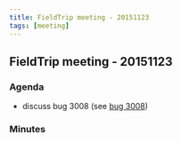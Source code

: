 ```yaml
---
title: FieldTrip meeting - 20151123
tags: [meeting]
---
```


## FieldTrip meeting - 20151123

### Agenda

*  discuss bug 3008 (see [bug 3008](http://bugzilla.fieldtriptoolbox.org/show_bug.cgi?id=3008))

### Minutes

    
